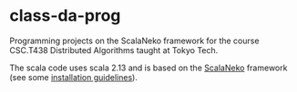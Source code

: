 # class-da-prog
Programming projects on the ScalaNeko framework for the course CSC.T438 Distributed Algorithms taught at Tokyo Tech.

The scala code uses scala 2.13 and is based on the [ScalaNeko](https://xdefago.github.io/ScalaNeko/latest/api/neko/) framework (see some [installation guidelines](https://xdefago.github.io/ScalaNeko/)).

